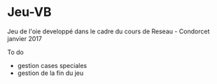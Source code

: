 # Jeu-VB
Jeu de l'oie developpé dans le cadre du cours de Reseau - Condorcet janvier 2017

To do

* gestion cases speciales
* gestion de la fin du jeu
